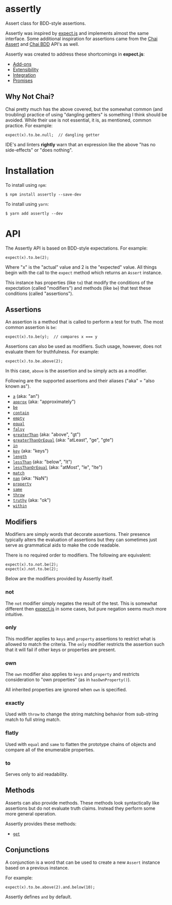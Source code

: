 # assertly
Assert class for BDD-style assertions.

Assertly was inspired by [expect.js](https://github.com/Automattic/expect.js) and implements
almost the same interface. Some additional inspiration for assertions came from the
[Chai Assert](http://chaijs.com/api/assert/) and [Chai BDD](http://chaijs.com/api/bdd/)
API's as well.

Assertly was created to address these shortcomings in **expect.js**:

 - [Add-ons](docs/Add-ons.md)
 - [Extensibility](docs/Extensibility.md)
 - [Integration](docs/Integration.md)
 - [Promises](docs/Promises.md)

## Why Not Chai?

Chai pretty much has the above covered, but the somewhat common (and troubling)
practice of using "dangling getters" is something I think should be avoided. While
their use is not essential, it is, as mentioned, common practice. For example:

    expect(x).to.be.null;  // dangling getter

IDE's and linters **rightly** warn that an expression like the above "has no side-effects"
or "does nothing".

# Installation

To install using `npm`:

    $ npm install assertly --save-dev

To install using `yarn`:

    $ yarn add assertly --dev

# API

The Assertly API is based on BDD-style expectations. For example:

    expect(x).to.be(2);

Where "x" is the "actual" value and 2 is the "expected" value. All things begin with
the call to the `expect` method which returns an `Assert` instance.

This instance has properties (like `to`) that modify the conditions of the expectation
(called "modifiers") and methods (like `be`) that test these conditions (called
"assertions").

## Assertions

An assertion is a method that is called to perform a test for truth. The most common
assertion is `be`:

    expect(x).to.be(y);  // compares x === y

Assertions can also be used as modifiers. Such usage, however, does not evaluate
them for truthfulness. For example:

    expect(x).to.be.above(2);

In this case, `above` is the assertion and `be` simply acts as a modifier.

Following are the supported assertions and their aliases ("aka" = "also known as").

 - [`a`](docs/words/a.md) (aka: "an")
 - [`approx`](docs/words/approx.md) (aka: "approximately")
 - [`be`](docs/words/be.md)
 - [`contain`](docs/words/contain.md)
 - [`empty`](docs/words/empty.md)
 - [`equal`](docs/words/equal.md)
 - [`falsy`](docs/words/falsy.md)
 - [`greaterThan`](docs/words/greaterThan.md) (aka: "above", "gt")
 - [`greaterThanOrEqual`](docs/words/greaterThanOrEqual.md) (aka: "atLeast", "ge", "gte")
 - [`in`](docs/words/in.md)
 - [`key`](docs/words/key.md) (aka: "keys")
 - [`length`](docs/words/length.md)
 - [`lessThan`](docs/words/lessThan.md) (aka: "below", "lt")
 - [`lessThanOrEqual`](docs/words/lessThanOrEqual.md) (aka: "atMost", "le", "lte")
 - [`match`](docs/words/match.md)
 - [`nan`](docs/words/nan.md) (aka: "NaN")
 - [`property`](docs/words/property.md)
 - [`same`](docs/words/same.md)
 - [`throw`](docs/words/throw.md)
 - [`truthy`](docs/words/truthy.md) (aka: "ok")
 - [`within`](docs/words/within.md)

## Modifiers

Modifiers are simply words that decorate assertions. Their presence typically alters
the evaluation of assertions but they can sometimes just serve as grammatical aids to
make the code readable.

There is no required order to modifiers. The following are equivalent:

    expect(x).to.not.be(2);
    expect(x).not.to.be(2);

Below are the modifiers provided by Assertly itself.

### not

The `not` modifier simply negates the result of the test. This is somewhat different
then [expect.js](https://github.com/Automattic/expect.js) in some cases, but pure
negation seems much more intuitive.

### only

This modifier applies to `keys` and `property` assertions to restrict what is allowed
to match the criteria. The `only` modifier restricts the assertion such that it will
fail if other keys or properties are present.

### own

The `own` modifier also applies to `keys` and `property` and restricts consideration
to "own properties" (as in `hasOwnProperty()`).

All inherited properties are ignored when `own` is specified.

### exactly

Used with `throw` to change the string matching behavior from sub-string match to
full string match.

### flatly

Used with `equal` and `same` to flatten the prototype chains of objects and compare
all of the enumerable properties.

### to

Serves only to aid readability.

## Methods

Asserts can also provide methods. These methods look syntactically like assertions
but do not evaluate truth claims. Instead they perform some more general operation.

Assertly provides these methods:

 - [`get`](docs/words/get.md)

## Conjunctions

A conjunction is a word that can be used to create a new `Assert` instance based on
a previous instance.

For example:

    expect(x).to.be.above(2).and.below(10);

Assertly defines `and` by default.
